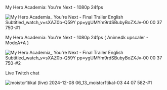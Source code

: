 My Hero Academia: You're Next - 1080p 24fps

![My Hero Academia_ You're Next - Final Trailer English Subtitled_watch_v=sXAZ0b-Q59Y pp=ygUMYm9rdSBubyBoZXJv-00 00 37 750-#1](https://github.com/user-attachments/assets/a1e4755c-7e98-4faa-bef5-360a424d5765)


My Hero Academia: You're Next - 1080p 24fps ( Anime4k upscaler - ModeA+A )

![My Hero Academia_ You're Next - Final Trailer English Subtitled_watch_v=sXAZ0b-Q59Y pp=ygUMYm9rdSBubyBoZXJv-00 00 37 750-#2](https://github.com/user-attachments/assets/6dd2486c-b3a0-4c6b-b8df-fd0b6784ffc5)

Live Twitch chat

![moistcr1tikal (live) 2024-12-08 06_13_moistcr1tikal-03 44 07 582-#1](https://github.com/user-attachments/assets/6fdbcd85-142b-400b-a4f0-96839d7b322f)
